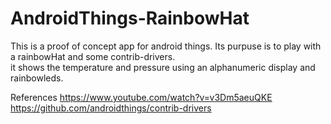 # AndroidThings-RainbowHat

This is a proof of concept app for android things. Its purpuse is to play with a rainbowHat and some contrib-drivers. <br />
it shows the temperature and pressure using an alphanumeric display and rainbowleds.

References
https://www.youtube.com/watch?v=v3Dm5aeuQKE  <br />
https://github.com/androidthings/contrib-drivers
